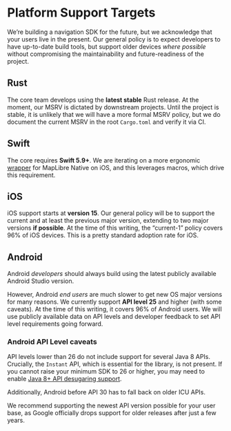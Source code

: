 # Platform Support Targets

We’re building a navigation SDK for the future,
but we acknowledge that your users live in the present.
Our general policy is to expect developers to have up-to-date build tools,
but support older devices *where possible*
without compromising the maintainability and future-readiness of the project.

## Rust

The core team develops using the **latest stable** Rust release.
At the moment, our MSRV is dictated by downstream projects.
Until the project is stable, it is unlikely that we will have a more formal MSRV policy,
but we do document the current MSRV in the root `Cargo.toml` and verify it via CI.

## Swift

The core requires **Swift 5.9+**.
We are iterating on a more ergonomic [wrapper](https://github.com/stadiamaps/maplibre-swiftui-dsl-playground) for MapLibre Native on iOS,
and this leverages macros, which drive this requirement.

## iOS

iOS support starts at **version 15**.
Our general policy will be to support the current and at least the previous major version,
extending to two major versions **if possible**.
At the time of this writing, the “current-1” policy covers 96% of iOS devices.
This is a pretty standard adoption rate for iOS.

## Android

Android *developers* should always build using the latest publicly available Android Studio version.

However, Android *end users* are much slower to get new OS major versions
for many reasons.
We currently support **API level 25** and higher (with some caveats).
At the time of this writing, it covers 96% of Android users.
We will use publicly available data on API levels and developer feedback
to set API level requirements going forward.

### Android API Level caveats

API levels lower than 26 do not include support for several Java 8 APIs.
Crucially, the `Instant` API, which is essential for the library, is not present.
If you cannot raise your minimum SDK to 26 or higher,
you may need to enable [Java 8+ API desugaring support](https://developer.android.com/studio/write/java8-support).

Additionally, Android before API 30 has to fall back on older ICU APIs.

We recommend supporting the newest API version possible for your user base,
as Google officially drops support for older releases after just a few years.